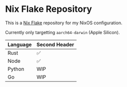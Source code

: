# Nix Flake Repository

This is a [Nix Flake](https://nixos.wiki/wiki/Flakes) repository for my NixOS configuration.

Currently only targetting `aarch64-darwin` (Apple Silicon).

| Language  | Second Header |
| --------- | ------------- |
| Rust      |      ✅       |
| Node      |      ✅       |
| Python    | WIP  |§
| Go        | WIP  |
